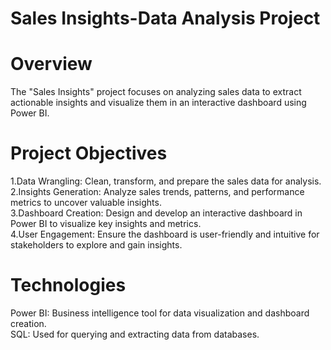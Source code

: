 # Sales Insights-Data Analysis Project
# Overview
The "Sales Insights" project focuses on analyzing sales data to extract actionable insights and visualize them in an interactive dashboard using Power BI.
# Project Objectives
1.Data Wrangling: Clean, transform, and prepare the sales data for analysis.<br>
2.Insights Generation: Analyze sales trends, patterns, and performance metrics to uncover valuable insights.<br>
3.Dashboard Creation: Design and develop an interactive dashboard in Power BI to visualize key insights and metrics.<br>
4.User Engagement: Ensure the dashboard is user-friendly and intuitive for stakeholders to explore and gain insights.<br>
# Technologies
Power BI: Business intelligence tool for data visualization and dashboard creation.<br>
SQL: Used for querying and extracting data from databases.
